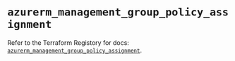 # `azurerm_management_group_policy_assignment`

Refer to the Terraform Registory for docs: [`azurerm_management_group_policy_assignment`](https://www.terraform.io/docs/providers/azurerm/r/management_group_policy_assignment).
